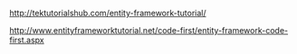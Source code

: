 
http://tektutorialshub.com/entity-framework-tutorial/

http://www.entityframeworktutorial.net/code-first/entity-framework-code-first.aspx
